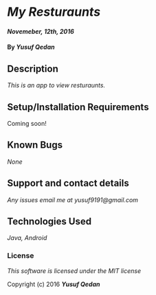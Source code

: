 # _My Resturaunts_

#### _Novemeber, 12th, 2016_

#### By _**Yusuf Qedan**_

## Description

_This is an app to view resturaunts._

## Setup/Installation Requirements

Coming soon!

## Known Bugs

_None_

## Support and contact details

_Any issues email me at yusuf9191@gmail.com_

## Technologies Used

_Java, Android_

### License

*This software is licensed under the MIT license*

Copyright (c) 2016 **_Yusuf Qedan_**
